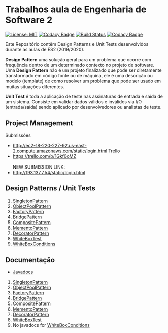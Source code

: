 # Trabalhos aula de Engenharia de Software 2
[![License: MIT](https://img.shields.io/badge/License-MIT-yellow.svg)](https://opensource.org/licenses/MIT)
[![Codacy Badge](https://api.codacy.com/project/badge/Grade/03d17dd7587042aeaf274d3584a18c8e)](https://www.codacy.com?utm_source=github.com&amp;utm_medium=referral&amp;utm_content=argon7/TrabalhosES2&amp;utm_campaign=Badge_Grade)
[![Build Status](https://travis-ci.com/argon7/TrabalhosES2.svg?token=TdKbkE4GsRUaGKPb7pBK&branch=master)](https://travis-ci.com/argon7/TrabalhosES2)
[![Codacy Badge](https://api.codacy.com/project/badge/Coverage/03d17dd7587042aeaf274d3584a18c8e)](https://www.codacy.com?utm_source=github.com&utm_medium=referral&utm_content=argon7/TrabalhosES2&utm_campaign=Badge_Coverage)

Este Repositório contêm Design Patterns e Unit Tests desenvolvidos durante as aulas de ES2 (2019/2020).

<b>Design Pattern</b> uma solução geral para um problema que ocorre com frequência dentro de um determinado contexto no projeto de software. Uma <b>Design Pattern</b> não é um projeto finalizado que pode ser diretamente transformado em código fonte ou de máquina, ele é uma descrição ou modelo (template) de como resolver um problema que pode ser usado em muitas situações diferentes.

<b>Unit Test</b> é toda a aplicação de teste nas assinaturas de entrada e saída de um sistema. Consiste em validar dados válidos e inválidos via I/O (entrada/saída) sendo aplicado por desenvolvedores ou analistas de teste.

## Project Management

Submissões
* http://ec2-18-220-227-92.us-east-2.compute.amazonaws.com/static/login.html
Trello
* https://trello.com/b/1Gkf0oMZ
<br><br> NEW SUBMISSION LINK:
* http://193.137.7.54/static/login.html

## Design Patterns / Unit Tests 
1. [SingletonPattern](./singletonpattern)
2. [ObjectPoolPattern](./objectpoolpattern)
3. [FactoryPattern](./factorypattern)
4. [BridgePattern](./bridgepattern)
5. [CompositePattern](./compositepattern)
6. [MementoPattern](./mementopattern)
7. [DecoratorPattern](./decoratorpattern)
8. [WhiteBoxTest](./WhiteBoxTest)
9. [WhiteBoxConditions](./WhiteBoxConditions)
## Documentação

*  [Javadocs](https://argon7.github.io/TrabalhosES2/)
1. [SingletonPattern](https://argon7.github.io/TrabalhosES2/SingletonPattern/javadoc/index.html)
2. [ObjectPoolPattern](https://argon7.github.io/TrabalhosES2/ObjectPoolPattern/javadoc/index.html)
3. [FactoryPattern](https://argon7.github.io/TrabalhosES2/FactoryPattern/javadoc/index.html)
4. [BridgePattern](https://argon7.github.io/TrabalhosES2/BridgePattern/javadoc/index.html)
5. [CompositePattern](https://argon7.github.io/TrabalhosES2/CompositePattern/javadoc/index.html)
6. [MementoPattern](https://argon7.github.io/TrabalhosES2/MementoPattern/javadoc/index.html)
7. [DecoratorPattern](https://argon7.github.io/TrabalhosES2/DecoratorPattern/javadoc/index.html)
8. [WhiteBoxTest](https://argon7.github.io/TrabalhosES2/WhiteBoxTest/javadoc/index.html)
9. No javadocs for [WhiteBoxConditions](./WhiteBoxConditions)